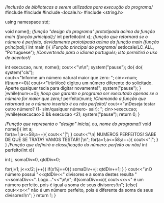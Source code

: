 /*Inclusão de bibliotecas a serem utilizadas para execução do programa*/
#include <iostream>
#include <cstdlib>
#include <locale.h>
#include <string.h>

using namespace std;

void nome(); /*função "design do programa" prototipada acima da função main (função principal);*/
int perfeito(int x); /*função que retornará se o número é perfeito, devidamente prototipada acima da função main (função principal);*/
int main (){ /*Função principal do programa*/
setlocale(LC_ALL, "Portuguese"); /*Convertendo para o idioma português; isto permitirá o uso de acentos!*/

  int execucao, num;
nome();
cout<<"\n\n";
system("pause");
do{
  do{
  system("cls");	
  cout<<"Informe um número natural maior que zero: ";
  cin>>num;
  if(num<=0){
  	cout<<"\n\nVocê digitou um número diferente do solicitado. Aperte qualquer tecla para digitar novamente!";
  	system("pause");
  }
  }while(num<=0); /*loop que garante o programa ser executado apenas se o número for maior que zero;*/
  perfeito(num); /*Chamando a função que retornará se o número inserido é ou não perfeito!*/
  cout<<"\nDeseja testar outro número? (1- sim/qualquer número- sair): ";
  cin>>execucao;
}while(execucao>0 && execucao <2);
system("pause");
return 0;
}

/*Função que representa o "design" inicial, ou, nome do programa!*/
void nome(){
  int a;	
	  for(a=1;a<=58;a++){
		  cout<<"|";
    }
	  cout<<"\n| NUMEROS PERFEITOS! SABE DE QUE SE TRATA? VAMOS TESTAR! |\n";
    for(a=1;a<=58;a++){
		  cout<<"|";
	  }
}
/*Função que definirá a classificação do número: perfeito ou não*/
int perfeito(int x){

  int j, somaDiv=0, qtdDiv=0;

  for(j=1; j<=x/2; j++){
    if(x%j==0){
    	somaDiv+=j;
    	qtdDiv+=1;
    }
  }
  cout<<"\nO número possui "<<qtdDiv<<" divisores e a soma destes resulta "<<somaDiv<<". Logo..."<<"\n\n";
  if(somaDiv==x){
  	cout<<x<<" é um número perfeito, pois é igual a soma de seus divisores!\n";
  }else{
  	cout<<x<<" não é um número perfeito, pois é diferente da soma de seus divisores!\n";
  }
  return 1;
}
